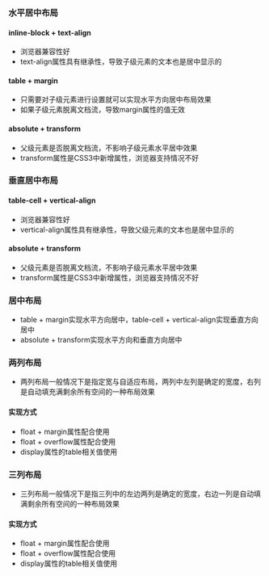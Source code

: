 ### 水平居中布局

#### inline-block + text-align

- 浏览器兼容性好
- text-align属性具有继承性，导致子级元素的文本也是居中显示的

#### table + margin

- 只需要对子级元素进行设置就可以实现水平方向居中布局效果
- 如果子级元素脱离文档流，导致margin属性的值无效

#### absolute + transform

- 父级元素是否脱离文档流，不影响子级元素水平居中效果
- transform属性是CSS3中新增属性，浏览器支持情况不好

### 垂直居中布局

#### table-cell + vertical-align

- 浏览器兼容性好
- vertical-align属性具有继承性，导致父级元素的文本也是居中显示的

#### absolute + transform

- 父级元素是否脱离文档流，不影响子级元素水平居中效果
- transform属性是CSS3中新增属性，浏览器支持情况不好

### 居中布局

- table + margin实现水平方向居中，table-cell + vertical-align实现垂直方向居中
- absolute + transform实现水平方向和垂直方向居中

### 两列布局

- 两列布局一般情况下是指定宽与自适应布局，两列中左列是确定的宽度，右列是自动填充满剩余所有空间的一种布局效果

#### 实现方式

- float + margin属性配合使用
- float + overflow属性配合使用
- display属性的table相关值使用

### 三列布局

- 三列布局一般情况下是指三列中的左边两列是确定的宽度，右边一列是自动填满剩余所有空间的一种布局效果

#### 实现方式

- float + margin属性配合使用
- float + overflow属性配合使用
- display属性的table相关值使用